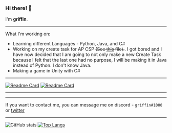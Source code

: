 ### Hi there! 👋

I'm **griffin**.

***

What I'm working on: 
* Learning different Languages - Python, Java, and C#
* Working on my create task for AP CSP ~~(See [this](https://github.com/gr1ffin/Python-Creations/blob/main/CreateTask.py) file).~~. I got bored and I have now decided that I am going to not only make a new Create Task because I felt that the last one had no purpose, I will be making it in Java instead of Python. I don't know Java.
* Making a game in Unity with C#
***
[![Readme Card](https://github-readme-stats.vercel.app/api/pin/?username=gr1ffin&repo=UnityTests&theme=tokyonight)](https://github.com/gr1ffin/UnityTests)
[![Readme Card](https://github-readme-stats.vercel.app/api/pin/?username=gr1ffin&repo=Python-Creations&theme=tokyonight)](https://github.com/gr1ffin/Python-Creations)
***

***

If you want to contact me, you can message me on discord - ``griffin#1000`` or [twitter](https://twitter.com/gr1ffinvr)


***
![GitHub stats](https://github-readme-stats.vercel.app/api?username=gr1ffin&show_icons=true&theme=tokyonight)
[![Top Langs](https://github-readme-stats.vercel.app/api/top-langs/?username=gr1ffin&layout=compact&theme=tokyonight)](https://github.com/anuraghazra/github-readme-stats)

